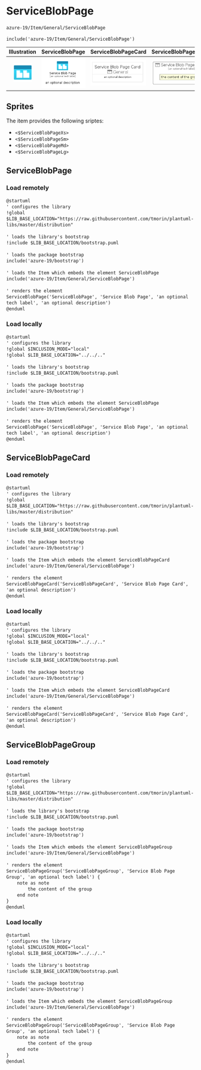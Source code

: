 # ServiceBlobPage


```text
azure-19/Item/General/ServiceBlobPage
```

```text
include('azure-19/Item/General/ServiceBlobPage')
```



| Illustration | ServiceBlobPage | ServiceBlobPageCard | ServiceBlobPageGroup |
| :---: | :---: | :---: | :---: |
| ![illustration for Illustration](../../../azure-19/Item/General/ServiceBlobPage.png) | ![illustration for ServiceBlobPage](../../../azure-19/Item/General/ServiceBlobPage.Local.png) | ![illustration for ServiceBlobPageCard](../../../azure-19/Item/General/ServiceBlobPageCard.Local.png) | ![illustration for ServiceBlobPageGroup](../../../azure-19/Item/General/ServiceBlobPageGroup.Local.png) |



## Sprites
The item provides the following sriptes:

- `<$ServiceBlobPageXs>`
- `<$ServiceBlobPageSm>`
- `<$ServiceBlobPageMd>`
- `<$ServiceBlobPageLg>`





## ServiceBlobPage

### Load remotely
```plantuml
@startuml
' configures the library
!global $LIB_BASE_LOCATION="https://raw.githubusercontent.com/tmorin/plantuml-libs/master/distribution"

' loads the library's bootstrap
!include $LIB_BASE_LOCATION/bootstrap.puml

' loads the package bootstrap
include('azure-19/bootstrap')

' loads the Item which embeds the element ServiceBlobPage
include('azure-19/Item/General/ServiceBlobPage')

' renders the element
ServiceBlobPage('ServiceBlobPage', 'Service Blob Page', 'an optional tech label', 'an optional description')
@enduml
```

### Load locally
```plantuml
@startuml
' configures the library
!global $INCLUSION_MODE="local"
!global $LIB_BASE_LOCATION="../../.."

' loads the library's bootstrap
!include $LIB_BASE_LOCATION/bootstrap.puml

' loads the package bootstrap
include('azure-19/bootstrap')

' loads the Item which embeds the element ServiceBlobPage
include('azure-19/Item/General/ServiceBlobPage')

' renders the element
ServiceBlobPage('ServiceBlobPage', 'Service Blob Page', 'an optional tech label', 'an optional description')
@enduml
```

## ServiceBlobPageCard

### Load remotely
```plantuml
@startuml
' configures the library
!global $LIB_BASE_LOCATION="https://raw.githubusercontent.com/tmorin/plantuml-libs/master/distribution"

' loads the library's bootstrap
!include $LIB_BASE_LOCATION/bootstrap.puml

' loads the package bootstrap
include('azure-19/bootstrap')

' loads the Item which embeds the element ServiceBlobPageCard
include('azure-19/Item/General/ServiceBlobPage')

' renders the element
ServiceBlobPageCard('ServiceBlobPageCard', 'Service Blob Page Card', 'an optional description')
@enduml
```

### Load locally
```plantuml
@startuml
' configures the library
!global $INCLUSION_MODE="local"
!global $LIB_BASE_LOCATION="../../.."

' loads the library's bootstrap
!include $LIB_BASE_LOCATION/bootstrap.puml

' loads the package bootstrap
include('azure-19/bootstrap')

' loads the Item which embeds the element ServiceBlobPageCard
include('azure-19/Item/General/ServiceBlobPage')

' renders the element
ServiceBlobPageCard('ServiceBlobPageCard', 'Service Blob Page Card', 'an optional description')
@enduml
```

## ServiceBlobPageGroup

### Load remotely
```plantuml
@startuml
' configures the library
!global $LIB_BASE_LOCATION="https://raw.githubusercontent.com/tmorin/plantuml-libs/master/distribution"

' loads the library's bootstrap
!include $LIB_BASE_LOCATION/bootstrap.puml

' loads the package bootstrap
include('azure-19/bootstrap')

' loads the Item which embeds the element ServiceBlobPageGroup
include('azure-19/Item/General/ServiceBlobPage')

' renders the element
ServiceBlobPageGroup('ServiceBlobPageGroup', 'Service Blob Page Group', 'an optional tech label') {
    note as note
        the content of the group
    end note
}
@enduml
```

### Load locally
```plantuml
@startuml
' configures the library
!global $INCLUSION_MODE="local"
!global $LIB_BASE_LOCATION="../../.."

' loads the library's bootstrap
!include $LIB_BASE_LOCATION/bootstrap.puml

' loads the package bootstrap
include('azure-19/bootstrap')

' loads the Item which embeds the element ServiceBlobPageGroup
include('azure-19/Item/General/ServiceBlobPage')

' renders the element
ServiceBlobPageGroup('ServiceBlobPageGroup', 'Service Blob Page Group', 'an optional tech label') {
    note as note
        the content of the group
    end note
}
@enduml
```


